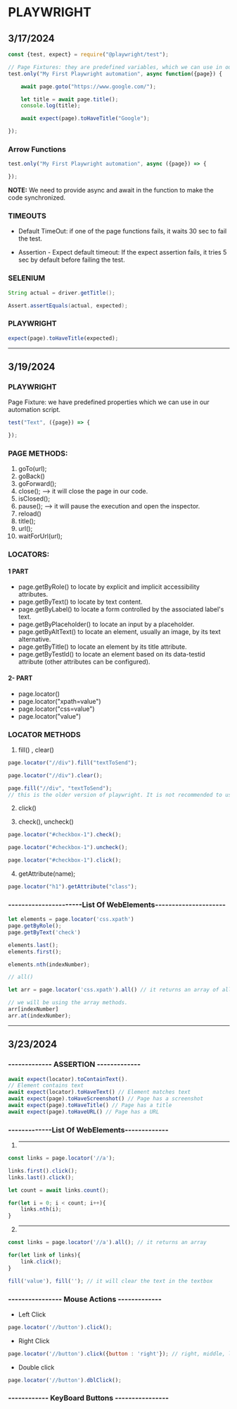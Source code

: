 
# PLAYWRIGHT

## 3/17/2024

```javascript
const {test, expect} = require("@playwright/test");

// Page Fixtures: they are predefined variables, which we can use in our framework.
test.only("My First Playwright automation", async function({page}) {

    await page.goto("https://www.google.com/");

    let title = await page.title();
    console.log(title);

    await expect(page).toHaveTitle("Google");

});
```

### Arrow Functions

```javascript
test.only("My First Playwright automation", async ({page}) => {

});
```

**NOTE:**
We need to provide async and await in the function to make the code synchronized.

### TIMEOUTS

- Default TimeOut: if one of the page functions fails, it waits 30 sec to fail the test.

- Assertion - Expect default timeout: If the expect assertion fails, it tries 5 sec by default before failing the test.

### SELENIUM

```java
String actual = driver.getTitle();

Assert.assertEquals(actual, expected);
```

### PLAYWRIGHT

```javascript
expect(page).toHaveTitle(expected);
```

---

## 3/19/2024

### PLAYWRIGHT

Page Fixture: we have predefined properties which we can use in our automation script.

```javascript
test("Text", ({page}) => {

});
```

### PAGE METHODS:

1. goTo(url);
2. goBack()
3. goForward();
4. close(); --> it will close the page in our code.
5. isClosed();
6. pause(); --> it will pause the execution and open the inspector.
7. reload()
8. title();
9. url();
10. waitForUrl(url);

### LOCATORS:

#### 1 PART

- page.getByRole() to locate by explicit and implicit accessibility attributes.
- page.getByText() to locate by text content.
- page.getByLabel() to locate a form controlled by the associated label's text.
- page.getByPlaceholder() to locate an input by a placeholder.
- page.getByAltText() to locate an element, usually an image, by its text alternative.
- page.getByTitle() to locate an element by its title attribute.
- page.getByTestId() to locate an element based on its data-testid attribute (other attributes can be configured).

#### 2- PART

- page.locator()
- page.locator("xpath=value")
- page.locator("css=value")
- page.locator("value")

### LOCATOR METHODS

1. fill() , clear()

```javascript
page.locator("//div").fill("textToSend");

page.locator("//div").clear();

page.fill("//div", "textToSend");
// this is the older version of playwright. It is not recommended to use.
```

2. click()

3. check(), uncheck()

```javascript
page.locator("#checkbox-1").check();

page.locator("#checkbox-1").uncheck();

page.locator("#checkbox-1").click();
```

4. getAttribute(name);

```javascript
page.locator("h1").getAttribute("class");
```

### ----------------------List Of WebElements---------------------

```javascript
let elements = page.locator('css.xpath')
page.getByRole();
page.getByText('check')

elements.last();
elements.first();

elements.nth(indexNumber);

// all()

let arr = page.locator('css.xpath').all() // it returns an array of all matching elements.

// we will be using the array methods.
arr[indexNumber]
arr.at(indexNumber);
```

---

## 3/23/2024

### ------------- ASSERTION -------------

```javascript
await expect(locator).toContainText().
// Element contains text
await expect(locator).toHaveText() // Element matches text
await expect(page).toHaveScreenshot() // Page has a screenshot
await expect(page).toHaveTitle() // Page has a title
await expect(page).toHaveURL() // Page has a URL
```

### -------------List Of WebElements-------------

1. -------------

```javascript
const links = page.locator('//a');

links.first().click();
links.last().click();

let count = await links.count();

for(let i = 0; i < count; i++){
    links.nth(i);
}
```

2. -------------

```javascript
const links = page.locator('//a').all(); // it returns an array

for(let link of links){
    link.click();
}

fill('value'), fill(''); // it will clear the text in the textbox
```

### ---------------- Mouse Actions -------------

- Left Click

```javascript
page.locator('//button').click();
```

- Right Click

```javascript
page.locator('//button').click({button : 'right'}); // right, middle, left
```

- Double click

```javascript
page.locator('//button').dblClick();
```

### ------------ KeyBoard Buttons ----------------

